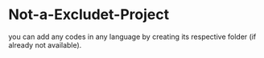 # Not-a-Excludet-Project
you can add any codes in any language by creating its respective folder (if already not available).
